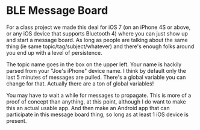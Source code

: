 BLE Message Board
==========
For a class project we made this deal for iOS 7 (on an iPhone 4S or above, or any iOS device that supports Bluetooth 4) where you can just show up and start a message board.  As long as people are talking about the same thing (ie same topic/tag/subject/whatever) and there's enough folks around you end up with a level of persistence.

The topic name goes in the box on the upper left.  Your name is hackily parsed from your "Joe's iPhone" device name.  I think by default only the last 5 minutes of messages are pulled.   There's a global variable you can change for that.  Actually there are a ton of global variables!

You may have to wait a while for messages to propagate.  This is more of a proof of concept than anything, at this point, although I do want to make this an actual usable app.  And then make an Android app that can participate in this message board thing, so long as at least 1 iOS device is present.
